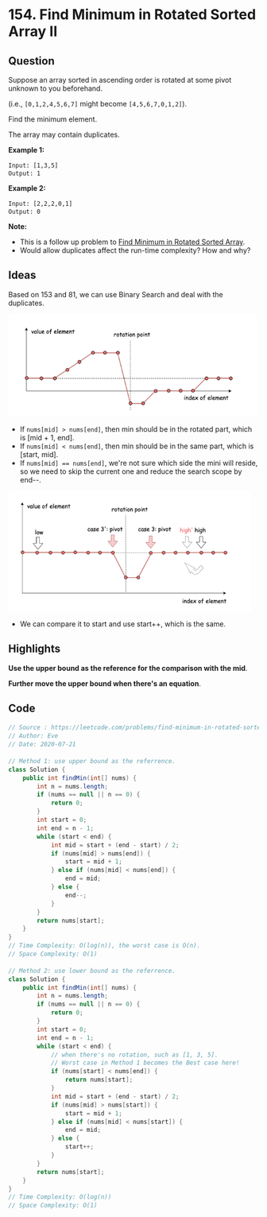 # 154. Find Minimum in Rotated Sorted Array II

## Question

Suppose an array sorted in ascending order is rotated at some pivot unknown to you beforehand.

(i.e.,  `[0,1,2,4,5,6,7]` might become  `[4,5,6,7,0,1,2]`).

Find the minimum element.

The array may contain duplicates.

**Example 1:**

```
Input: [1,3,5]
Output: 1
```

**Example 2:**

```
Input: [2,2,2,0,1]
Output: 0
```

**Note:**

- This is a follow up problem to [Find Minimum in Rotated Sorted Array](https://leetcode.com/problems/find-minimum-in-rotated-sorted-array/description/).
- Would allow duplicates affect the run-time complexity? How and why?

## Ideas

Based on 153 and 81, we can use Binary Search and deal with the duplicates.

![154](https://github.com/evegogogo/LeetCode/blob/master/images/154.png)

* If `nums[mid] > nums[end]`, then min should be in the rotated part, which is [mid + 1, end].
* If `nums[mid] < nums[end]`, then min should be in the same part, which is [start, mid].
* If `nums[mid] == nums[end]`, we're not sure which side the mini will reside, so we need to skip the current one and reduce the search scope by end--.

![154_2](https://github.com/evegogogo/LeetCode/blob/master/images/154_2.png)

* We can compare it to start and use start++, which is the same.

## Highlights

**Use the upper bound as the reference for the comparison with the mid**.

**Further move the upper bound when there's an equation**.

## Code

```java
// Source : https://leetcode.com/problems/find-minimum-in-rotated-sorted-array-ii/
// Author: Eve
// Date: 2020-07-21

// Method 1: use upper bound as the referrence.
class Solution {
    public int findMin(int[] nums) {
        int n = nums.length;
        if (nums == null || n == 0) {
            return 0;
        }
        int start = 0;
        int end = n - 1;
        while (start < end) {
            int mid = start + (end - start) / 2;
            if (nums[mid] > nums[end]) {
                start = mid + 1;
            } else if (nums[mid] < nums[end]) {
                end = mid;
            } else {
                end--;
            }
        }
        return nums[start];
    }
}
// Time Complexity: O(log(n)), the worst case is O(n).
// Space Complexity: O(1)

// Method 2: use lower bound as the referrence.
class Solution {
    public int findMin(int[] nums) {
        int n = nums.length;
        if (nums == null || n == 0) {
            return 0;
        }
        int start = 0;
        int end = n - 1;
        while (start < end) {
            // when there's no rotation, such as [1, 3, 5].
            // Worst case in Method 1 becomes the Best case here!
            if (nums[start] < nums[end]) {
                return nums[start];
            }
            int mid = start + (end - start) / 2;
            if (nums[mid] > nums[start]) {
                start = mid + 1;
            } else if (nums[mid] < nums[start]) {
                end = mid;
            } else {
                start++;
            }
        }
        return nums[start];
    }
}
// Time Complexity: O(log(n))
// Space Complexity: O(1)
```

